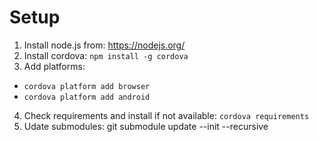 # Setup
1. Install node.js from: https://nodejs.org/
2. Install cordova: `npm install -g cordova`
3. Add platforms: 
  * `cordova platform add browser`
  * `cordova platform add android`
4. Check requirements and install if not available: `cordova requirements`
5. Udate submodules: git submodule update --init --recursive
